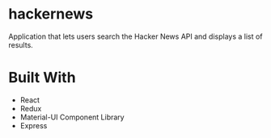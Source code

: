 # hackernews

Application that lets users search the Hacker News API and displays a list of results.

# Built With 
* React 
* Redux
* Material-UI Component Library
* Express
